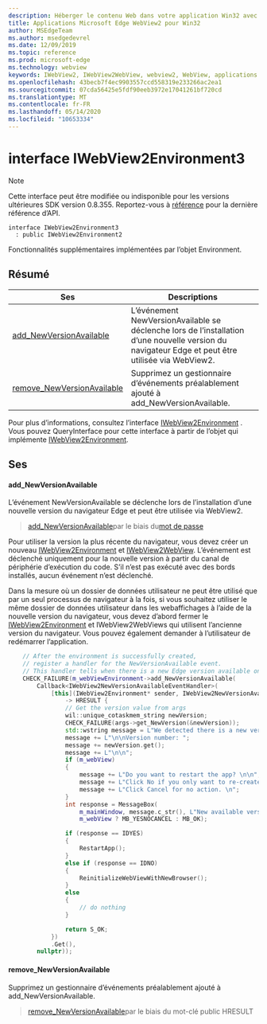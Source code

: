 ```yaml
---
description: Héberger le contenu Web dans votre application Win32 avec le contrôle Microsoft Edge WebView2
title: Applications Microsoft Edge WebView2 pour Win32
author: MSEdgeTeam
ms.author: msedgedevrel
ms.date: 12/09/2019
ms.topic: reference
ms.prod: microsoft-edge
ms.technology: webview
keywords: IWebView2, IWebView2WebView, webview2, WebView, applications Win32, Win32, Edge
ms.openlocfilehash: 43becb7f4ec9903557ccd558319e233266ac2ea1
ms.sourcegitcommit: 07cda56425e5fdf90eeb3972e17041261bf720cd
ms.translationtype: MT
ms.contentlocale: fr-FR
ms.lasthandoff: 05/14/2020
ms.locfileid: "10653334"
---
```

# interface IWebView2Environment3 

> [!NOTE]
> Cette interface peut être modifiée ou indisponible pour les versions ultérieures SDK version 0.8.355. Reportez-vous à [référence](../../../webview2-api-reference.md) pour la dernière référence d’API.

```
interface IWebView2Environment3
  : public IWebView2Environment2
```

Fonctionnalités supplémentaires implémentées par l’objet Environment.

## Résumé

 Ses                        | Descriptions
--------------------------------|---------------------------------------------
[add_NewVersionAvailable](#add_newversionavailable) | L’événement NewVersionAvailable se déclenche lors de l’installation d’une nouvelle version du navigateur Edge et peut être utilisée via WebView2.
[remove_NewVersionAvailable](#remove_newversionavailable) | Supprimez un gestionnaire d’événements préalablement ajouté à add_NewVersionAvailable.

Pour plus d’informations, consultez l’interface [IWebView2Environment](IWebView2Environment.md) . Vous pouvez QueryInterface pour cette interface à partir de l’objet qui implémente [IWebView2Environment](IWebView2Environment.md).

## Ses

#### add_NewVersionAvailable 

L’événement NewVersionAvailable se déclenche lors de l’installation d’une nouvelle version du navigateur Edge et peut être utilisée via WebView2.

> [add_NewVersionAvailable](#add_newversionavailable)par le biais du[mot de passe](IWebView2NewVersionAvailableEventHandler.md)

Pour utiliser la version la plus récente du navigateur, vous devez créer un nouveau [IWebView2Environment](IWebView2Environment.md) et [IWebView2WebView](IWebView2WebView.md). L’événement est déclenché uniquement pour la nouvelle version à partir du canal de périphérie d’exécution du code. S’il n’est pas exécuté avec des bords installés, aucun événement n’est déclenché.

Dans la mesure où un dossier de données utilisateur ne peut être utilisé que par un seul processus de navigateur à la fois, si vous souhaitez utiliser le même dossier de données utilisateur dans les webaffichages à l’aide de la nouvelle version du navigateur, vous devez d’abord fermer le [IWebView2Environment](IWebView2Environment.md) et IWebView2WebViews qui utilisent l’ancienne version du navigateur. Vous pouvez également demander à l’utilisateur de redémarrer l’application.

```cpp
    // After the environment is successfully created,
    // register a handler for the NewVersionAvailable event.
    // This handler tells when there is a new Edge version available on the machine.
    CHECK_FAILURE(m_webViewEnvironment->add_NewVersionAvailable(
        Callback<IWebView2NewVersionAvailableEventHandler>(
            [this](IWebView2Environment* sender, IWebView2NewVersionAvailableEventArgs* args)
                -> HRESULT {
                // Get the version value from args
                wil::unique_cotaskmem_string newVersion;
                CHECK_FAILURE(args->get_NewVersion(&newVersion));
                std::wstring message = L"We detected there is a new version for the browser.";
                message += L"\n\nVersion number: ";
                message += newVersion.get();
                message += L"\n\n";
                if (m_webView)
                {
                    message += L"Do you want to restart the app? \n\n";
                    message += L"Click No if you only want to re-create the webviews. \n";
                    message += L"Click Cancel for no action. \n";
                }
                int response = MessageBox(
                    m_mainWindow, message.c_str(), L"New available version",
                    m_webView ? MB_YESNOCANCEL : MB_OK);

                if (response == IDYES)
                {
                    RestartApp();
                }
                else if (response == IDNO)
                {
                    ReinitializeWebViewWithNewBrowser();
                }
                else
                {
                    // do nothing
                }

                return S_OK;
            })
            .Get(),
        nullptr));
```

#### remove_NewVersionAvailable 

Supprimez un gestionnaire d’événements préalablement ajouté à add_NewVersionAvailable.

> [remove_NewVersionAvailable](#remove_newversionavailable)par le biais du mot-clé public HRESULT

